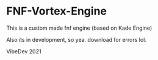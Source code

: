 # FNF-Vortex-Engine
This is a custom made fnf engine (based on Kade Engine)

Also its in development, so yea. download for errors lol.

VibeDev 2021
